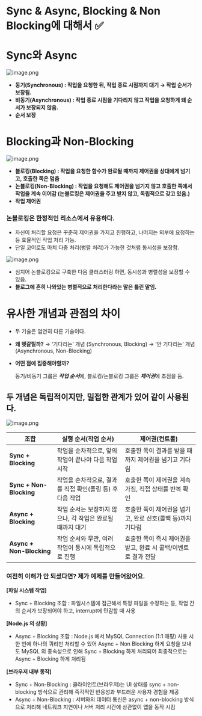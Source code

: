 # Sync & Async, Blocking & Non Blocking에 대해서 ✅

# Sync와 Async

![image.png](Sync%20&%20Async,%20Blocking%20&%20Non%20Blocking%E1%84%8B%E1%85%A6%20%E1%84%83%E1%85%A2%E1%84%92%E1%85%A2%E1%84%89%E1%85%A5%20%E2%9C%85%2020118fdf38ed80419c69c70bbb5e3b6c/image.png)

- **동기(Synchronous) : 작업을 요청한 뒤, 작업 종료 시점까지 대기 → 작업 순서가 보장됨.**
- **비동기(Asynchronous) : 작업 종료 시점을 기다리지 않고 작업을 요청하게 돼 순서가 보장되지 않음.**
- **순서 보장**

# Blocking과 Non-Blocking

![image.png](Sync%20&%20Async,%20Blocking%20&%20Non%20Blocking%E1%84%8B%E1%85%A6%20%E1%84%83%E1%85%A2%E1%84%92%E1%85%A2%E1%84%89%E1%85%A5%20%E2%9C%85%2020118fdf38ed80419c69c70bbb5e3b6c/image%201.png)

- **블로킹(Blocking) : 작업을 요청한 함수가 완료될 때까지 제어권을 상대에게 넘기고, 호출한 쪽은 멈춤**
- **논블로킹(Non-Blocking) : 작업을 요청해도 제어권을 넘기지 않고 호출한 쪽에서 작업을 계속 이어감 (논블로킹은 제어권을 주고 받지 않고, 독립적으로 갖고 있음.)**
- **작업 제어권**

### 논블로킹은 한정적인 리소스에서 유용하다.

- 자신이 처리할 요청은 꾸준히 제어권을 가지고 진행하고, 나머지는 외부에 요청하는 등 효율적인 작업 처리 가능.
- 단일 코어로도 마치 다중 처리(병렬 처리)가 가능한 것처럼 동시성을 보장함.

![image.png](Sync%20&%20Async,%20Blocking%20&%20Non%20Blocking%E1%84%8B%E1%85%A6%20%E1%84%83%E1%85%A2%E1%84%92%E1%85%A2%E1%84%89%E1%85%A5%20%E2%9C%85%2020118fdf38ed80419c69c70bbb5e3b6c/image%202.png)

- 심지어 논블로킹으로 구축한 다음 클러스터링 하면, 동시성과 병렬성을 보장할 수 있음.
- **블로그에 흔히 나와있는 병렬적으로 처리한다라는 말은 틀린 말임.**

# 유사한 개념과 관점의 차이

- 두 기술은 엄연히 다른 기술이다.
- **왜 헷갈릴까?** 
→ ‘기다리는’ 개념 (Synchronous, Blocking) 
→ ‘안 기다리는’ 개념 (Asynchronous, Non-Blocking)

- **어떤 점에 집중해야할까?**
    
    동기/비동기 그룹은 ***작업 순서***에, 블로킹/논블로킹 그룹은 ***제어권***에 초점을 둠.
    

## 두 개념은 독립적이지만, 밀접한 관계가 있어 같이 사용된다.

![image.png](Sync%20&%20Async,%20Blocking%20&%20Non%20Blocking%E1%84%8B%E1%85%A6%20%E1%84%83%E1%85%A2%E1%84%92%E1%85%A2%E1%84%89%E1%85%A5%20%E2%9C%85%2020118fdf38ed80419c69c70bbb5e3b6c/image%203.png)

| **조합** | **실행 순서(작업 순서)** | **제어권(컨트롤)** |
| --- | --- | --- |
| **Sync + Blocking** | 작업을 순차적으로, 앞의 작업이 끝나야 다음 작업 시작 | 호출한 쪽이 결과를 받을 때까지 제어권을 넘기고 기다림 |
| **Sync + Non-Blocking** | 작업을 순차적으로, 결과를 직접 확인(폴링 등) 후 다음 작업 | 호출한 쪽이 제어권을 계속 가짐, 직접 상태를 반복 확인 |
| **Async + Blocking** | 작업 순서는 보장하지 않으나, 각 작업은 완료될 때까지 대기 | 호출한 쪽이 제어권을 넘기고, 완료 신호(콜백 등)까지 기다림 |
| **Async + Non-Blocking** | 작업 순서와 무관, 여러 작업이 동시에 독립적으로 진행 | 호출한 쪽이 즉시 제어권을 받고, 완료 시 콜백/이벤트로 결과 전달 |

### 여전히 이해가 안 되셨다면? 제가 예제를 만들어왔어요.

**[파일 시스템 작업]**

- Sync + Blocking 조합 : 파일시스템에 접근해서 특정 파일을 수정하는 등, 작업 간의 순서가 보장되어야 하고, interrupt에 민감할 때 사용

**[Node.js 의 상황]**

- Async + Blocking 조합 : Node.js 에서 MySQL Connection (1:1 매핑) 사용 시 한 번에 하나의 쿼리만 처리할 수 있어 Async + Non Blocking 하게 요청을 보내도 MySQL 의 종속성으로 인해 Sync + Blocking 하게 처리되어 최종적으로는 Async + Blocking 하게 처리됨

**[브라우저 내부 동작]**

- Sync + Non-Blocking : 클라이언트(브라우저)는 UI 상태를 sync + non-blocking 방식으로 관리해 즉각적인 반응성과 부드러운 사용자 경험을 제공
- Async + Non-Blocking : 서버와의 데이터 통신은 async + non-blocking 방식으로 처리해 네트워크 지연이나 서버 처리 시간에 상관없이 앱을 동작 시킴